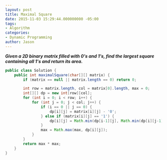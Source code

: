 ```yaml
---
layout: post
title: Maximal Square
date: 2015-11-03 15:29:44.000000000 -05:00
tags:
- Algorithm
categories:
- Dynamic Programming
author: Jason
---
```

<p><strong><em>Given a 2D binary matrix filled with 0's and 1's, find the largest square containing all 1's and return its area.</em></strong></p>


``` java
public class Solution {
    public int maximalSquare(char[][] matrix) {
        if (matrix == null || matrix.length == 0) return 0;

        int row = matrix.length, col = matrix[0].length, max = 0;
        int[][] dp = new int[row][col];
        for (int i = 0; i < row; i++) {
            for (int j = 0; j < col; j++) {
                if (i == 0 || j == 0) {
                    dp[i][j] = matrix[i][j] - '0';
                } else if (matrix[i][j] == '1') {
                    dp[i][j] = Math.min(dp[i-1][j], Math.min(dp[i][j-1], dp[i-1][j-1])) + 1;
                }
                max = Math.max(max, dp[i][j]);
            }
        }
        return max * max;
    }
}
```
